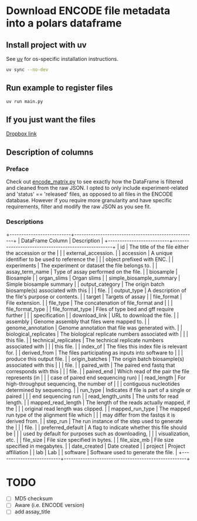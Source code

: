 # Download ENCODE file metadata into a polars dataframe

## Install project with uv
See [uv](https://docs.astral.sh/uv/getting-started/installation/) for os-specific installation instructions.

```bash
uv sync --no-dev
```

## Run example to register files
```bash
uv run main.py
```

## If you just want the files
[Dropbox link]()

## Description of columns
### Preface
Check out [encode_matrix.py](src/encode_matrix.py) to see exactly how the DataFrame is filtered and cleaned from the raw JSON. I opted to only include experiment-related and 'status' == 'released' files, as opposed to all files in the ENCODE database. However if you require more granularity and have specific requirements, filter and modify the raw JSON as you see fit.

### Descriptions
+--------------------------+----------------------------------------------------+
| DataFrame Column         | Description                                        |
+--------------------------+----------------------------------------------------+
| id                       | The title of the file either the accession or the  |
|                          | external_accession.                                |
| accession                | A unique identifier to be used to reference the    |
|                          | object prefixed with ENC.                          |
| experiments              | The experiment or dataset the file belongs to.     |
| assay_term_name          | Type of assay performed on the file.               |
| biosample                | Biosample                                          |
| organ_slims              | Organ slims                                        |
| simple_biosample_summary | Simple biosample summary                           |
| output_category          | The origin batch biosample(s) associated with this |
|                          | file.                                              |
| output_type              | A description of the file's purpose or contents.   |
| target                   | Targets of assay                                   |
| file_format              | File extension.                                    |
| file_type                | The concatenation of file_format and               |
|                          | file_format_type                                   |
| file_format_type         | Files of type bed and gff require further          |
|                          | specification                                      |
| download_link            | URL to download the file.                          |
| assembly                 | Genome assembly that files were mapped to.         |
| genome_annotation        | Genome annotation that file was generated with.    |
| biological_replicates    | The biological replicate numbers associated with   |
|                          | this file.                                         |
| technical_replicates     | The technical replicate numbers associated with    |
|                          | this file.                                         |
| index_of                 | The files this index file is relevant for.         |
| derived_from             | The files participating as inputs into software to |
|                          | produce this output file.                          |
| origin_batches           | The origin batch biosample(s) associated with this |
|                          | file.                                              |
| paired_with              | The paired end fastq that corresponds with this    |
|                          | file.                                              |
| paired_end               | Which read of the pair the file represents (in     |
|                          | case of paired end sequencing run)                 |
| read_length              | For high-throughput sequencing, the number of      |
|                          | contiguous nucleotides determined by sequencing.   |
| run_type                 | Indicates if file is part of a single or paired    |
|                          | end sequencing run                                 |
| read_length_units        | The units for read length.                         |
| mapped_read_length       | The length of the reads actually mapped, if the    |
|                          | original read length was clipped.                  |
| mapped_run_type          | The mapped run type of the alignment file which    |
|                          | may differ from the fastqs it is derived from.     |
| step_run                 | The run instance of the step used to generate the  |
|                          | file.                                              |
| preferred_default        | A flag to indicate whether this file should be     |
|                          | used by default for purposes such as downloading,  |
|                          | visualization, etc.                                |
| file_size                | File size specified in bytes.                      |
| file_size_mb             | File size specified in megabytes.                  |
| date_created             | Date created                                       |
| project                  | Project affiliation                                |
| lab                      | Lab                                                |
| software                 | Software used to generate the file.                |
+--------------------------+----------------------------------------------------+

# TODO
- [ ] MD5 checksum
- [ ] Aware (i.e. ENCODE version)
- [ ] add assay_title